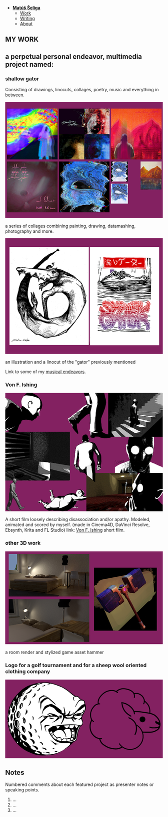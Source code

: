 - [**Matúš Šeliga**](./index.md) <!-- Use `index.md` as well. `./` is a shortcut back to your home page `index.md` -->
    - [Work](work.md)
    - [Writing](writing.md)
    - [About](about.md)
## MY WORK

## a perpetual personal endeavor, multimedia project named: 

### shallow gator

Consisting of drawings, linocuts, collages, poetry, music and everything in between.

![Write an alternative text description.](img/collages2.png)

a series of collages combining painting, drawing, datamashing, photography and more.

![Write an alternative text description.](img/sg2.png)

an illustration and a linocut of the "gator" previously mentioned

Link to some of my [musical endeavors](https://www.youtube.com/channel/UC9kH5KZmBptF4Cbdzz87axw).

### Von F. Ishing

![Write an alternative text description.](img/vonfishing_showcase_slide.png)

A short film loosely describing disassociation and/or apathy. Modeled, animated and scored by myself. (made in Cinema4D, DaVinci Resolve, Ebsynth, Krita and FL Studio) link: [Von F. Ishing](https://youtu.be/0G5CC8RI3Ic?si=XGYTa0uACpFmAhq6/) short film.

### other 3D work

![Write an alternative text description.](img/3dwork.png)

a room render and stylized game asset hammer

### Logo for a golf tournament and for a sheep wool oriented clothing company

![Write an alternative text description.](img/logos.png)

<!-- Use the same stucture above for the rest of your featured projects. -->

## Notes

Numbered comments about each featured project as presenter notes or speaking points.

1. …
2. …
3. …
<!-- And so on. -->
